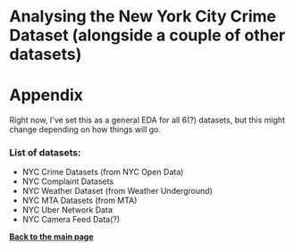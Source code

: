 # Analysing the New York City Crime Dataset (alongside a couple of other datasets)



# Appendix
Right now, I've set this as a general EDA for all 6(?) datasets, but this might change depending on how things will go. 

### List of datasets:
- NYC Crime Datasets (from NYC Open Data)
- NYC Complaint Datasets
- NYC Weather Dataset (from Weather Underground)
- NYC MTA Datasets (from MTA)
- NYC Uber Network Data
- NYC Camera Feed Data(?)

[__Back to the main page__](https://phillipluong.github.io/PyTorchProjects101/)
